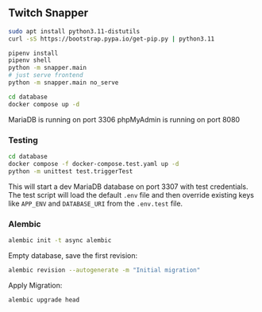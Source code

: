## Twitch Snapper

```bash
sudo apt install python3.11-distutils
curl -sS https://bootstrap.pypa.io/get-pip.py | python3.11
```

```bash
pipenv install
pipenv shell
python -m snapper.main
# just serve frontend
python -m snapper.main no_serve
```

```bash
cd database
docker compose up -d
```

MariaDB is running on port 3306
phpMyAdmin is running on port 8080

### Testing

```bash
cd database
docker compose -f docker-compose.test.yaml up -d
python -m unittest test.triggerTest
```

This will start a dev MariaDB database on port 3307 with test credentials.
The test script will load the default `.env` file and then override existing keys
like `APP_ENV` and `DATABASE_URI` from the `.env.test` file.

### Alembic

```bash
alembic init -t async alembic
```

Empty database, save the first revision:

```bash
alembic revision --autogenerate -m "Initial migration"
```

Apply Migration:

```bash
alembic upgrade head
```
